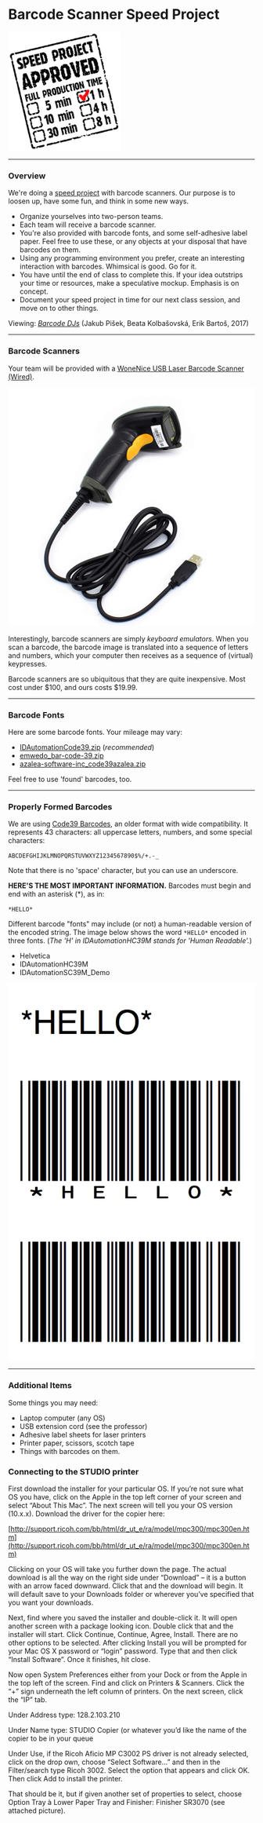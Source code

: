 # Barcode Scanner Speed Project

![Speed Project](barcode/speedproject-approved-stamp-1h.gif)

---

### Overview

We're doing a [speed project](http://fffff.at/speed-project/) with barcode scanners. Our purpose is to loosen up, have some fun, and think in some new ways.

* Organize yourselves into two-person teams. 
* Each team will receive a barcode scanner. 
* You're also provided with barcode fonts, and some self-adhesive label paper. Feel free to use these, or any objects at your disposal that have barcodes on them. 
* Using any programming environment you prefer, create an interesting interaction with barcodes. Whimsical is good. Go for it. 
* You have until the end of class to complete this. If your idea outstrips your time or resources, make a speculative mockup. Emphasis is on concept.
* Document your speed project in time for our next class session, and move on to other things. 

Viewing: [*Barcode DJs*](https://www.youtube.com/watch?v=n610IKQM4IA) (Jakub Pišek, Beata Kolbašovská, Erik Bartoš, 2017)

---

### Barcode Scanners

Your team will be provided with a [WoneNice USB Laser Barcode Scanner (Wired)](https://www.amazon.com/WoneNice-Barcode-Scanner-Handheld-Reader/dp/B00LE5VV1C/). 

![Barcode scanner](barcode/barcode_scanner.jpg)

Interestingly, barcode scanners are simply *keyboard emulators*. When you scan a barcode, the barcode image is translated into a sequence of letters and numbers, which your computer then receives as a sequence of (virtual) keypresses.

Barcode scanners are so ubiquitous that they are quite inexpensive. Most cost under $100, and ours costs $19.99. 

---

### Barcode Fonts

Here are some barcode fonts. Your mileage may vary: 

* [IDAutomationCode39.zip](barcode/IDAutomationCode39.zip) (*recommended*)
* [emwedo_bar-code-39.zip](barcode/emwedo_bar-code-39.zip)
* [azalea-software-inc_code39azalea.zip](barcode/azalea-software-inc_code39azalea.zip)

Feel free to use 'found' barcodes, too. 

---

### Properly Formed Barcodes

We are using [Code39 Barcodes](https://en.wikipedia.org/wiki/Code_39), an older format with wide compatibility. It represents 43 characters: all uppercase letters, numbers, and some special characters: 
```
ABCDEFGHIJKLMNOPQRSTUVWXYZ1234567890$%/+.-_ 
```
Note that there is no 'space' character, but you can use an underscore. 

**HERE'S THE MOST IMPORTANT INFORMATION.** Barcodes must begin and end with an asterisk (*), as in: 

```
*HELLO*
```

Different barcode "fonts" may include (or not) a human-readable version of the encoded string. The image below shows the word `*HELLO*` encoded in three fonts. (*The 'H' in IDAutomationHC39M stands for 'Human Readable'.*)

* Helvetica
* IDAutomationHC39M
* IDAutomationSC39M_Demo

![hello in barcode](barcode/hello.png)


---

### Additional Items

Some things you may need:
* Laptop computer (any OS)
* USB extension cord (see the professor)
* Adhesive label sheets for laser printers
* Printer paper, scissors, scotch tape
* Things with barcodes on them.

### Connecting to the STUDIO printer

First download the installer for your particular OS. If you’re not sure what OS you have, click on the Apple in the top left corner of your screen and select “About This Mac”. The next screen will tell you your OS version (10.x.x). Download the driver for the copier here:

[http://support.ricoh.com/bb/html/dr_ut_e/ra/model/mpc300/mpc300en.htm](http://support.ricoh.com/bb/html/dr_ut_e/ra/model/mpc300/mpc300en.htm)

Clicking on your OS will take you further down the page. The actual download is all the way on the right side under “Download” – it is a button with an arrow faced downward. Click that and the download will begin. It will default save to your Downloads folder or wherever you’ve specified that you want your downloads. 

Next, find where you saved the installer and double-click it. It will open another screen with a package looking icon. Double click that and the installer will start. Click Continue, Continue, Agree, Install. There are no other options to be selected. After clicking Install you will be prompted for your Mac OS X password or “login” password. Type that and then click “Install Software”. Once it finishes, hit close.

Now open System Preferences either from your Dock or from the Apple in the top left of the screen. Find and click on Printers & Scanners. Click the “+” sign underneath the left column of printers. On the next screen, click the “IP” tab. 

Under Address type: 128.2.103.210

Under Name type: STUDIO Copier (or whatever you’d like the name of the copier to be in your queue

Under Use, if the Ricoh Aficio MP C3002 PS driver is not already selected, click on the drop own, choose “Select Software…” and then in the Filter/search type Ricoh 3002. Select the option that appears and click OK. Then click Add to install the printer.

That should be it, but if given another set of properties to select, choose Option Tray à Lower Paper Tray and Finisher: Finisher SR3070 (see attached picture).

